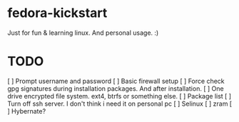 # fedora-kickstart
Just for fun & learning linux. And personal usage. :)

# TODO
[ ] Prompt username and password
[ ] Basic firewall setup
[ ] Force check gpg signatures during installation packages. And after installation.
[ ] One drive encrypted file system. ext4, btrfs or something else.
[ ] Package list
[ ] Turn off ssh server. I don't think i need it on personal pc
[ ] Selinux 
[ ] zram
[ ] Hybernate?
